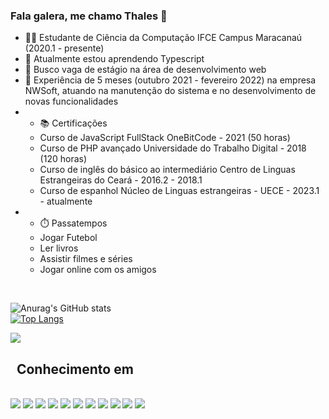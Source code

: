 ### Fala galera, me chamo Thales 👋


<ul>
  <li>
    👨‍💻 Estudante de Ciência da Computação IFCE Campus Maracanaú (2020.1 - presente)
  </li>
  <li>
    🌱 Atualmente estou aprendendo Typescript
  </li>
  <li>
    👯 Busco vaga de estágio na área de desenvolvimento web
  </li>
  <li>
    🔩 Experiência de 5 meses (outubro 2021 - fevereiro 2022) na empresa NWSoft, atuando na manutenção do sistema e no desenvolvimento de novas funcionalidades
  </li>
  <li>
    <ul>
    <li> 📚 Certificações</li>
      <li> Curso de JavaScript FullStack OneBitCode - 2021 (50 horas) </li>
      <li> Curso de PHP avançado Universidade do Trabalho Digital - 2018 (120 horas)</li>
      <li> Curso de inglês do básico ao intermediário Centro de Linguas Estrangeiras do Ceará - 2016.2 - 2018.1 </li>
      <li> Curso de espanhol Núcleo de Linguas estrangeiras - UECE - 2023.1 - atualmente </li>
     </ul>
  </li>
  <li>
    <ul>
      <li>⏱️ Passatempos</li>
      <li>Jogar Futebol</li>
      <li>Ler livros</li>
      <li>Assistir filmes e séries</li>
      <li>Jogar online com os amigos </li>
     </ul>
  </li>
</ul>
<br>

![Anurag's GitHub stats](https://github-readme-stats.vercel.app/api?username=thaless4nt0s&theme=dark&show_icons=true)
<br>
[![Top Langs](https://github-readme-stats.vercel.app/api/top-langs/?username=thaless4nt0s&theme=dark&show_icons=true)](https://github.com/anuraghazra/github-readme-stats)
<br>

<a href="https://www.linkedin.com/in/thales-da-silva-7588451b5/"><img src="https://img.shields.io/badge/LinkedIn-0077B5?style=for-the-badge&logo=linkedin&logoColor=white" /> </a>

## &nbsp; Conhecimento em
<br>
<img src="https://img.shields.io/badge/React-20232A?style=for-the-badge&logo=react&logoColor=61DAFB" />
<img src="https://img.shields.io/badge/TypeScript-007ACC?style=for-the-badge&logo=typescript&logoColor=white" />
<img src="https://img.shields.io/badge/JavaScript-323330?style=for-the-badge&logo=javascript&logoColor=F7DF1E" />
<img src="https://img.shields.io/badge/Node.js-339933?style=for-the-badge&logo=nodedotjs&logoColor=white" />
<img src="https://img.shields.io/badge/PHP-777BB4?style=for-the-badge&logo=php&logoColor=white" />
<img src="https://img.shields.io/badge/CSS3-1572B6?style=for-the-badge&logo=css3&logoColor=white" />
<img src="https://img.shields.io/badge/HTML5-E34F26?style=for-the-badge&logo=html5&logoColor=white" />
<img src="https://img.shields.io/badge/MySQL-005C84?style=for-the-badge&logo=mysql&logoColor=white" />
<img src="https://img.shields.io/badge/MongoDB-4EA94B?style=for-the-badge&logo=mongodb&logoColor=white" />
<img src="https://img.shields.io/badge/Python-FFD43B?style=for-the-badge&logo=python&logoColor=blue" />
<img src="https://img.shields.io/badge/Express.js-000000?style=for-the-badge&logo=express&logoColor=white" />
